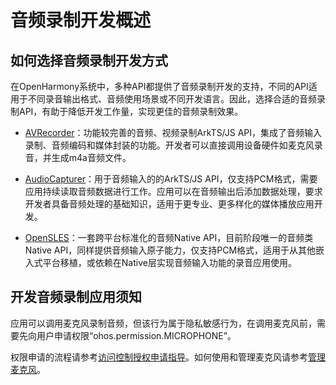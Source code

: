# 音频录制开发概述

## 如何选择音频录制开发方式

在OpenHarmony系统中，多种API都提供了音频录制开发的支持，不同的API适用于不同录音输出格式、音频使用场景或不同开发语言。因此，选择合适的音频录制API，有助于降低开发工作量，实现更佳的音频录制效果。

- [AVRecorder](using-avrecorder-for-recording.md)：功能较完善的音频、视频录制ArkTS/JS API，集成了音频输入录制、音频编码和媒体封装的功能。开发者可以直接调用设备硬件如麦克风录音，并生成m4a音频文件。

- [AudioCapturer](using-audiocapturer-for-recording.md)：用于音频输入的的ArkTS/JS API，仅支持PCM格式，需要应用持续读取音频数据进行工作。应用可以在音频输出后添加数据处理，要求开发者具备音频处理的基础知识，适用于更专业、更多样化的媒体播放应用开发。

- [OpenSLES](using-opensl-es-for-recording.md)：一套跨平台标准化的音频Native API，目前阶段唯一的音频类Native API，同样提供音频输入原子能力，仅支持PCM格式，适用于从其他嵌入式平台移植，或依赖在Native层实现音频输入功能的录音应用使用。

## 开发音频录制应用须知

应用可以调用麦克风录制音频，但该行为属于隐私敏感行为，在调用麦克风前，需要先向用户申请权限“ohos.permission.MICROPHONE”。

权限申请的流程请参考[访问控制授权申请指导](../security/accesstoken-guidelines.md)。如何使用和管理麦克风请参考[管理麦克风](mic-management.md)。

